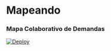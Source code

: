 # Mapeando
### Mapa Colaborativo de Demandas




[![Deploy](http://i.imgur.com/UCel2Wf.png)](https://heroku.com/deploy)
